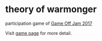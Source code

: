 # theory of warmonger
participation game of [Game Off Jam 2017](https://itch.io/jam/game-off-2017)

Visit [game page](https://kritsana-chaikaew.itch.io/theory-of-warmonger) for more detail.
